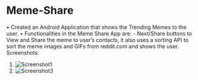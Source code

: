 # Meme-Share
•	Created an Android Application that shows the Trending Memes to the user.
•	Functionalities in the Meme Share App are: - Next/Share buttons to View and Share the meme to user’s contacts, it also uses a sorting API to sort the meme images and GIFs from reddit.com and shows the user.
Screenshots:
1) ![Screenshot1](https://user-images.githubusercontent.com/87888969/220947587-5bda3b72-401d-433c-8ac5-959433d13ef7.jpeg)
2) ![Screenshot3](https://user-images.githubusercontent.com/87888969/220947689-1e73e8db-56cd-4d14-ae42-f97c3c661689.jpeg|width=100)

